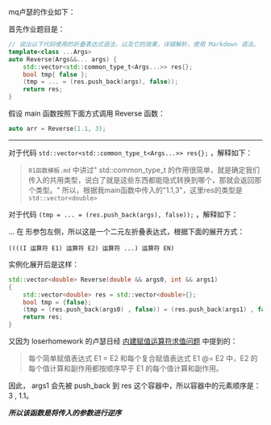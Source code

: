 mq卢瑟的作业如下：

首先作业题目是： 

```c++
// 说出以下代码使用的折叠表达式语法，以及它的效果，详细解析，使用 Markdown 语法。
template<class ...Args>
auto Reverse(Args&&... args) {
    std::vector<std::common_type_t<Args...>> res{};
    bool tmp{ false };
    (tmp = ... = (res.push_back(args), false));
    return res;
}
```

假设 main 函数按照下面方式调用 Reverse 函数： 

```c++
auto arr = Reverse(1.1, 3);
```
---

对于代码 `std::vector<std::common_type_t<Args...>> res{};` ，解释如下：

> `01函数模板.md` 中讲过" std::common_type_t 的作用很简单，就是确定我们传入的共用类型，说白了就是这些东西都能隐式转换到哪个，那就会返回那个类型。"
> 所以，根据我main函数中传入的"1.1,3"，这里res的类型是 `std::vector<double>`

对于代码 `(tmp = ... = (res.push_back(args), false));` ，解释如下： 

... 在 形参包左侧，所以这是一个二元左折叠表达式，根据下面的展开方式： 

`((((I 运算符 E1) 运算符 E2) 运算符 ...) 运算符 EN)` 

实例化展开后是这样： 

```c++
std::vector<double> Reverse(double && args0, int && args1)
{
	std::vector<double> res = std::vector<double>{};
	bool tmp = {false};
  	(tmp = (res.push_back(args0) , false)) = (res.push_back(args1) , false);
  	return res;
}
```

又因为 loserhomework 的卢瑟日经 [内建赋值运算符求值问题](https://github.com/Mq-b/Loser-HomeWork/blob/main/src/%E5%8D%A2%E7%91%9F%E6%97%A5%E7%BB%8F/%E8%B5%8B%E5%80%BC%E8%BF%90%E7%AE%97%E7%AC%A6%E6%B1%82%E5%80%BC%E9%A1%BA%E5%BA%8F%E9%97%AE%E9%A2%98.md) 中提到的：
> 每个简单赋值表达式 E1 = E2 和每个复合赋值表达式 E1 @= E2 中，E2 的每个值计算和副作用都按顺序早于 E1 的每个值计算和副作用。

因此， args1 会先被 push_back 到 res 这个容器中，所以容器中的元素顺序是：3 , 1.1。

***所以该函数是将传入的参数进行逆序***
